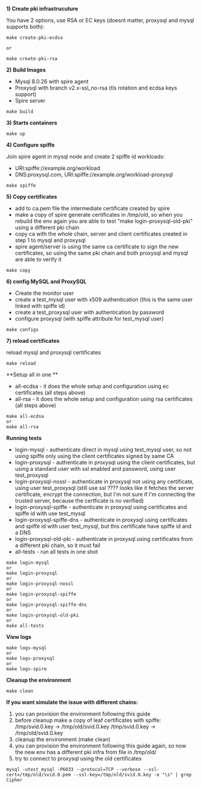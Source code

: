 **1) Create pki infrastrucuture**

You have 2 options, use RSA or EC keys (doesnt matter, proxysql and mysql supports both):

```
make create-pki-ecdsa

or

make create-pki-rsa
```


**2) Build Images**

- Mysql 8.0.26 with spire agent
- Proxysql with branch v2.x-ssl_no-rsa (tls rotation and ecdsa keys support)
- Spire server

```
make build
```


**3) Starts containers**

```
make up
```


**4) Configure spiffe**

Join spire agent in mysql node and create 2 spiffe id workloads:

* URI:spiffe://example.org/workload
* DNS:proxysql.com, URI:spiffe://example.org/workload-proxysql 

```
make spiffe
```

**5) Copy certificates**
* add to ca.pem file the intermediate certificate created by spire
* make a copy of spire generate certificates in /tmp/old, so when you rebuild the env again you are able to test "make login-proxysql-old-pki" using a different pki chain
* copy ca with the whole chain, server and client certificates created in step 1 to mysql and proxysql 
* spire agent/server is using the same ca certificate to sign the new certificates, so using the same pki chain and both proxysql and mysql are able to verify it


```
make copy
```


**6) config MySQL and ProxySQL**

* Create the monitor user 
* create a test_mysql user with x509 authentication (this is the same user linked with spiffe id)
* create a test_proxysql user with authentication by password
* configure proxysql (with spiffe attribute for test_mysql user)

```
make configs
```

**7) reload certificates**

reload mysql and proxysql certificates

```
make reload
```

**Setup all in one **

* all-ecdsa - it does the whole setup and configuration using ec certificates (all steps above)
* all-rsa - it does the whole setup and configuration using rsa certificates (all steps above)
```
make all-ecdsa
or 
make all-rsa
```

**Running tests**

* login-mysql - authenticate direct in mysql using test_mysql user, so not using spiffe only using the client certificates signed by same CA
* login-proxysql - authenticate in proxysql using the client certificates, but using a standard user with ssl enabled and password, using user test_proxysql
* login-proxysql-nossl - authenticate in proxysql not using any certificate, using user test_proxysql (still use ssl ???? looks like it fetches the server certificate, encrypt the connection, but I'm not sure if I'm connecting the trusted server, because the certficate is no verified)
* login-proxysql-spiffe - authenticate in proxysql using certificates and spiffe id with use test_mysql
* login-proxysql-spiffe-dns - authenticate in proxysql using certificates and spiffe id with user test_mysql, but this certificate have spiffe id and a DNS
* login-proxysql-old-pki - authenticate in proxysql using certificates from a different pki chain, so it must fail
* all-tests - run all tests in one shot
```
make login-mysql
or
make login-proxysql
or
make login-proxysql-nossl
or
make login-proxysql-spiffe
or 
make login-proxysql-spiffe-dns
or 
make login-proxysql-old-pki
or 
make all-tests
```


**View logs**

```
make logs-mysql
or
make logs-proxysql
or
make logs-spire
```


**Cleanup the environment**

```
make clean
```





**If you want simulate the issue with different chains:**
1) you can provision the environment following this guide
2) before cleanup make a copy of leaf certificates with spiffe:
/tmp/svid.0.key -> /tmp/old/svid.0.key
/tmp/svid.0.key -> /tmp/old/svid.0.key
3) cleanup the environment (make clean)
4) you can provision the environment following this guide again, so now the new env has a different pki infra from file in /tmp/old/
5) try to connect to proxysql using the old certificates

```
mysql -utest_mysql -P6033 --protocol=TCP --verbose --ssl-cert=/tmp/old/svid.0.pem --ssl-key=/tmp/old/svid.0.key -e "\s" | grep Cipher
```


